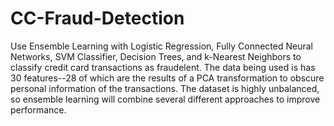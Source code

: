 # CC-Fraud-Detection
Use Ensemble Learning with Logistic Regression, Fully Connected Neural Networks, SVM Classifier, Decision Trees, and k-Nearest Neighbors to classify credit card transactions as fraudelent. The data being used is has 30 features--28 of which are the results of a PCA transformation to obscure personal information of the transactions. The dataset is highly unbalanced, so ensemble learning will combine several different approaches to improve performance.
